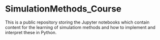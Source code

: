 # SimulationMethods_Course
This is a public repository storing the Jupyter notebooks which contain content for the learning of simulatiom methods and how to implement and interpret these in Python. 
